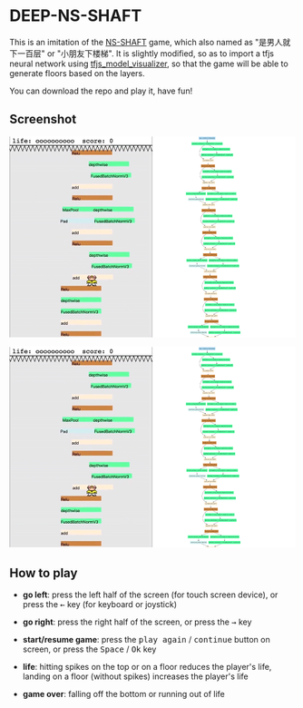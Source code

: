 # DEEP-NS-SHAFT
This is an imitation of the [NS-SHAFT](https://en.wikipedia.org/wiki/NS-Shaft) game, which also named as "是男人就下一百层" or "小朋友下楼梯". It is slightly modified, so as to import a tfjs neural network using [tfjs_model_visualizer](https://github.com/Erickrus/tfjs_model_visualizer), so that the game will be able to generate floors based on the layers.

You can download the repo and play it, have fun!

## Screenshot
![ns-shaft screenshot](https://github.com/Erickrus/deep-ns-shaft/blob/master/facemesh.png?raw=true)

[![deep-ns-shaft screenshot](https://github.com/Erickrus/deep-ns-shaft/blob/master/facemesh.png?raw=true)](https://twitter.com/hyinghao_t/status/1521182965359083521 "Demo Video")


## How to play
* **go left**: press the left half of the screen (for touch screen device), or press the <kbd>&larr;</kbd> key (for keyboard or joystick)

* **go right**: press the right half of the screen, or press the <kbd>&rarr;</kbd> key

* **start/resume game**: press the <kbd>play again</kbd> / <kbd>continue</kbd> button on screen, or press the <kbd>Space</kbd> / <kbd>Ok</kbd> key

* **life**: hitting spikes on the top or on a floor reduces the player's life, landing on a floor (without spikes) increases the player's life

* **game over**: falling off the bottom or running out of life
